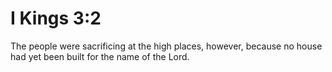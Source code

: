# I Kings 3:2

The people were sacrificing at the high places, however, because no house had yet been built for the name of the Lord.
